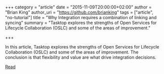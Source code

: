 +++
category = "article"
date = "2015-11-09T20:00:00+02:00"
author = "Brian King"
author_uri = "https://github.com/brianking"
tags = ["article", "no-tutorial"]
title = "Why Integration requires a combination of linking and syncing"
summary = "Tasktop explores the strengths of Open Services for Lifecycle Collaboration (OSLC) and some of the areas of improvement."

+++

In this article, Tasktop explores the strengths of Open Services for Lifecycle Collaboration (OSLC) and some of the areas of improvement. The conclusion is that flexibility and value are what drive integration decisions.

[Read](http://www.tasktop.com/content/blog-entry/why-integration-requires-combination-linking-and-syncing)
